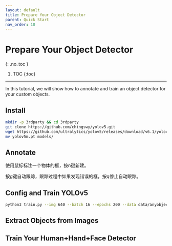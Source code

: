 ```yaml
---
layout: default
title: Prepare Your Object Detector
parent: Quick Start
nav_order: 10
---
```


# Prepare Your Object Detector
{: .no_toc }

1. TOC
{:toc}
---

In this tutorial, we will show how to annotate and train an object detector for your custom objects.

## Install

```bash
mkdir -p 3rdparty && cd 3rdparty
git clone https://github.com/chingswy/yolov5.git
wget https://github.com/ultralytics/yolov5/releases/download/v6.1/yolov5m.pt
mv yolov5m.pt models/
```

## Annotate



使用鼠标标注一个物体的框，按n键新建。

按g键自动跟踪，跟踪过程中如果发现错误的框，按q停止自动跟踪。

## Config and Train YOLOv5

```bash
python3 train.py --img 640 --batch 16 --epochs 200 --data data/anyobject.yml --weights models/yolov5m.pt --name anyobject
```

## Extract Objects from Images


## Train Your Human+Hand+Face Detector




